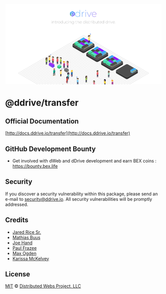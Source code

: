 [![dDrive](https://raw.githubusercontent.com/DistributedWeb/dweb-design/master/repo-headers/ddrive-header.png)](https://ddrive.io)<br>

# @ddrive/transfer

## Official Documentation

[http://docs.ddrive.io/transfer](http://docs.ddrive.io/transfer)

## GitHub Development Bounty

- Get involved with dWeb and dDrive development and earn BEX coins : https://bounty.bex.life

## Security

If you discover a security vulnerability within this package, please send an e-mail to security@ddrive.io. All security vulnerabilities will be promptly addressed.

## Credits

- [Jared Rice Sr.](https://github.com/jaredricesr)
- [Mathias Buus](https://github.com/mafintosh)
- [Joe Hand](https://github.com/joehand)
- [Paul Frazee](https://github.com/pfrazee)
- [Max Ogden](https://github.com/maxogden)
- [Karissa McKelvey](https://github.com/karissa)

## License

[MIT](LICENSE.md) © [Distributed Webs Project, LLC](https://distributedwebs.org)
